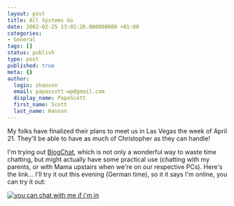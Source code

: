 ```yaml
---
layout: post
title: All Systems Go
date: 2002-02-25 13:02:26.000000000 +01:00
categories:
- General
tags: []
status: publish
type: post
published: true
meta: {}
author:
  login: shanson
  email: papascott-wp@gmail.com
  display_name: PapaScott
  first_name: Scott
  last_name: Hanson
---
```

<p>My folks have finalized their plans to meet us in Las Vegas the week of April 21. They'll be able to have as much of Christopher as they can handle!</p>
<p>I'm trying out <a href="http://brentashley.manilasites.com/2002/02/24">BlogChat</a>, which is not only a wonderful way to waste time chatting, but might actually have some practical use (chatting with my parents, or with Mama upstairs when we're on our respective PCs). Here's the link... I'll try it out this evening (German time), so it it says I'm online, you can try it out:</p>
<p><a href="#" title="you can chat with me if i'm in" onclick="window.open('https://www.papascott.de/blogchat/anybodyhome.php','','height=230,width=355,toolbar=no,location=no,resizable=yes');return false;"><img src="https://www.papascott.de/blogchat/thedoctoris.php" alt="you can chat with me if i'm in" border="0" /></a></p>

